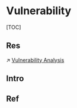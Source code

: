 # Vulnerability

[TOC]



## Res
↗ [Vulnerability Analysis](../../🥇%20Best%20Practice/Vulnerability%20Analysis/Vulnerability%20Analysis.md)



## Intro


## Ref

